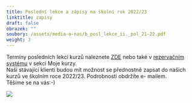 ```yaml
---
title: Poslední lekce a zápisy na školní rok 2022/23
linktitle: zapisy
draft: false
obrazek: ""
soubory: /assets/media-o-nas/b_posl_lekce_ii._pol_21-22.pdf
weight: 3
---
```

Termíny posledních lekcí kurzů naleznete [ZDE](/assets/media-o-nas/b_posl_lekce_ii._pol_21-22.pdf) nebo také v [rezervačním systému](https://brezanek.webooker.eu/) v sekci Moje kurzy.\
Naši stávající klienti budou mít možnost se přednostně zapsat do našich kurzů ve školním roce 2022/23. Podrobnosti obdržíte e- mailem.\
Těšíme se na vás:-)

![](/assets/media/web_b_banery_-72-24-in-1-.jpg)